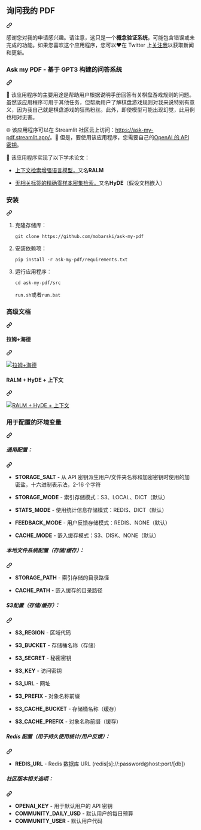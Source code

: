 <div class="Box-sc-g0xbh4-0 bJMeLZ js-snippet-clipboard-copy-unpositioned" data-hpc="true"><article class="markdown-body entry-content container-lg" itemprop="text"><div class="markdown-heading" dir="auto"><h1 tabindex="-1" class="heading-element" dir="auto"><font style="vertical-align: inherit;"><font style="vertical-align: inherit;">询问我的 PDF</font></font></h1><a id="user-content-ask-my-pdf" class="anchor" aria-label="永久链接：询问我的 PDF" href="#ask-my-pdf"><svg class="octicon octicon-link" viewBox="0 0 16 16" version="1.1" width="16" height="16" aria-hidden="true"><path d="m7.775 3.275 1.25-1.25a3.5 3.5 0 1 1 4.95 4.95l-2.5 2.5a3.5 3.5 0 0 1-4.95 0 .751.751 0 0 1 .018-1.042.751.751 0 0 1 1.042-.018 1.998 1.998 0 0 0 2.83 0l2.5-2.5a2.002 2.002 0 0 0-2.83-2.83l-1.25 1.25a.751.751 0 0 1-1.042-.018.751.751 0 0 1-.018-1.042Zm-4.69 9.64a1.998 1.998 0 0 0 2.83 0l1.25-1.25a.751.751 0 0 1 1.042.018.751.751 0 0 1 .018 1.042l-1.25 1.25a3.5 3.5 0 1 1-4.95-4.95l2.5-2.5a3.5 3.5 0 0 1 4.95 0 .751.751 0 0 1-.018 1.042.751.751 0 0 1-1.042.018 1.998 1.998 0 0 0-2.83 0l-2.5 2.5a1.998 1.998 0 0 0 0 2.83Z"></path></svg></a></div>
<p dir="auto"><font style="vertical-align: inherit;"><font style="vertical-align: inherit;">感谢您对我的申请感兴趣。</font><font style="vertical-align: inherit;">请注意，这只是一个</font></font><strong><font style="vertical-align: inherit;"><font style="vertical-align: inherit;">概念验证系统</font></font></strong><font style="vertical-align: inherit;"><font style="vertical-align: inherit;">，可能包含错误或未完成的功能。</font><font style="vertical-align: inherit;">如果您喜欢这个应用程序，您可以❤️在 Twitter 上</font></font><a href="https://twitter.com/KerbalFPV" rel="nofollow"><font style="vertical-align: inherit;"><font style="vertical-align: inherit;">关注我</font></font></a><font style="vertical-align: inherit;"><font style="vertical-align: inherit;">以获取新闻和更新。</font></font></p>
<div class="markdown-heading" dir="auto"><h3 tabindex="-1" class="heading-element" dir="auto"><font style="vertical-align: inherit;"><font style="vertical-align: inherit;">Ask my PDF - 基于 GPT3 构建的问答系统</font></font></h3><a id="user-content-ask-my-pdf---question-answering-system-built-on-top-of-gpt3" class="anchor" aria-label="永久链接：Ask my PDF - 基于 GPT3 构建的问答系统" href="#ask-my-pdf---question-answering-system-built-on-top-of-gpt3"><svg class="octicon octicon-link" viewBox="0 0 16 16" version="1.1" width="16" height="16" aria-hidden="true"><path d="m7.775 3.275 1.25-1.25a3.5 3.5 0 1 1 4.95 4.95l-2.5 2.5a3.5 3.5 0 0 1-4.95 0 .751.751 0 0 1 .018-1.042.751.751 0 0 1 1.042-.018 1.998 1.998 0 0 0 2.83 0l2.5-2.5a2.002 2.002 0 0 0-2.83-2.83l-1.25 1.25a.751.751 0 0 1-1.042-.018.751.751 0 0 1-.018-1.042Zm-4.69 9.64a1.998 1.998 0 0 0 2.83 0l1.25-1.25a.751.751 0 0 1 1.042.018.751.751 0 0 1 .018 1.042l-1.25 1.25a3.5 3.5 0 1 1-4.95-4.95l2.5-2.5a3.5 3.5 0 0 1 4.95 0 .751.751 0 0 1-.018 1.042.751.751 0 0 1-1.042.018 1.998 1.998 0 0 0-2.83 0l-2.5 2.5a1.998 1.998 0 0 0 0 2.83Z"></path></svg></a></div>
<p dir="auto"><font style="vertical-align: inherit;"><font style="vertical-align: inherit;">🎲 该应用程序的主要用途是帮助用户根据说明手册回答有关棋盘游戏规则的问题。</font><font style="vertical-align: inherit;">虽然该应用程序可用于其他任务，但帮助用户了解棋盘游戏规则对我来说特别有意义，因为我自己就是棋盘游戏的狂热粉丝。</font><font style="vertical-align: inherit;">此外，即使模型可能出现幻觉，此用例也相对无害。</font></font></p>
<p dir="auto"><font style="vertical-align: inherit;"><font style="vertical-align: inherit;">🌐 该应用程序可以在 Streamlit 社区云上访问：</font></font><a href="https://ask-my-pdf.streamlit.app/" rel="nofollow"><font style="vertical-align: inherit;"><font style="vertical-align: inherit;">https://ask-my-pdf.streamlit.app/</font></font></a><font style="vertical-align: inherit;"><font style="vertical-align: inherit;">。</font><font style="vertical-align: inherit;">🔑 但是，要使用该应用程序，您需要自己的</font></font><a href="https://platform.openai.com/account/api-keys" rel="nofollow"><font style="vertical-align: inherit;"><font style="vertical-align: inherit;">OpenAI 的 API 密钥</font></font></a><font style="vertical-align: inherit;"><font style="vertical-align: inherit;">。</font></font></p>
<p dir="auto"><font style="vertical-align: inherit;"><font style="vertical-align: inherit;">📄 该应用程序实现了以下学术论文：</font></font></p>
<ul dir="auto">
<li>
<p dir="auto"><a href="https://arxiv.org/abs/2302.00083" rel="nofollow"><font style="vertical-align: inherit;"><font style="vertical-align: inherit;">上下文检索增强语言模型，</font></font></a><font style="vertical-align: inherit;"><font style="vertical-align: inherit;">又名</font></font><strong><font style="vertical-align: inherit;"><font style="vertical-align: inherit;">RALM</font></font></strong></p>
</li>
<li>
<p dir="auto"><a href="https://arxiv.org/abs/2212.10496" rel="nofollow"><font style="vertical-align: inherit;"><font style="vertical-align: inherit;">无相关标签的精确零样本密集检索，</font></font></a><font style="vertical-align: inherit;"><font style="vertical-align: inherit;">又名</font></font><strong><font style="vertical-align: inherit;"><font style="vertical-align: inherit;">HyDE</font></font></strong><font style="vertical-align: inherit;"><font style="vertical-align: inherit;">（假设文档嵌入）</font></font></p>
</li>
</ul>
<div class="markdown-heading" dir="auto"><h3 tabindex="-1" class="heading-element" dir="auto"><font style="vertical-align: inherit;"><font style="vertical-align: inherit;">安装</font></font></h3><a id="user-content-installation" class="anchor" aria-label="永久链接：安装" href="#installation"><svg class="octicon octicon-link" viewBox="0 0 16 16" version="1.1" width="16" height="16" aria-hidden="true"><path d="m7.775 3.275 1.25-1.25a3.5 3.5 0 1 1 4.95 4.95l-2.5 2.5a3.5 3.5 0 0 1-4.95 0 .751.751 0 0 1 .018-1.042.751.751 0 0 1 1.042-.018 1.998 1.998 0 0 0 2.83 0l2.5-2.5a2.002 2.002 0 0 0-2.83-2.83l-1.25 1.25a.751.751 0 0 1-1.042-.018.751.751 0 0 1-.018-1.042Zm-4.69 9.64a1.998 1.998 0 0 0 2.83 0l1.25-1.25a.751.751 0 0 1 1.042.018.751.751 0 0 1 .018 1.042l-1.25 1.25a3.5 3.5 0 1 1-4.95-4.95l2.5-2.5a3.5 3.5 0 0 1 4.95 0 .751.751 0 0 1-.018 1.042.751.751 0 0 1-1.042.018 1.998 1.998 0 0 0-2.83 0l-2.5 2.5a1.998 1.998 0 0 0 0 2.83Z"></path></svg></a></div>
<ol dir="auto">
<li>
<p dir="auto"><font style="vertical-align: inherit;"><font style="vertical-align: inherit;">克隆存储库：</font></font></p>
<p dir="auto"><code>git clone https://github.com/mobarski/ask-my-pdf</code></p>
</li>
<li>
<p dir="auto"><font style="vertical-align: inherit;"><font style="vertical-align: inherit;">安装依赖项：</font></font></p>
<p dir="auto"><code>pip install -r ask-my-pdf/requirements.txt</code></p>
</li>
<li>
<p dir="auto"><font style="vertical-align: inherit;"><font style="vertical-align: inherit;">运行应用程序：</font></font></p>
<p dir="auto"><code>cd ask-my-pdf/src</code></p>
<p dir="auto"><code>run.sh</code><font style="vertical-align: inherit;"><font style="vertical-align: inherit;">或者</font></font><code>run.bat</code></p>
</li>
</ol>
<div class="markdown-heading" dir="auto"><h3 tabindex="-1" class="heading-element" dir="auto"><font style="vertical-align: inherit;"><font style="vertical-align: inherit;">高级文档</font></font></h3><a id="user-content-high-level-documentation" class="anchor" aria-label="永久链接：高级文档" href="#high-level-documentation"><svg class="octicon octicon-link" viewBox="0 0 16 16" version="1.1" width="16" height="16" aria-hidden="true"><path d="m7.775 3.275 1.25-1.25a3.5 3.5 0 1 1 4.95 4.95l-2.5 2.5a3.5 3.5 0 0 1-4.95 0 .751.751 0 0 1 .018-1.042.751.751 0 0 1 1.042-.018 1.998 1.998 0 0 0 2.83 0l2.5-2.5a2.002 2.002 0 0 0-2.83-2.83l-1.25 1.25a.751.751 0 0 1-1.042-.018.751.751 0 0 1-.018-1.042Zm-4.69 9.64a1.998 1.998 0 0 0 2.83 0l1.25-1.25a.751.751 0 0 1 1.042.018.751.751 0 0 1 .018 1.042l-1.25 1.25a3.5 3.5 0 1 1-4.95-4.95l2.5-2.5a3.5 3.5 0 0 1 4.95 0 .751.751 0 0 1-.018 1.042.751.751 0 0 1-1.042.018 1.998 1.998 0 0 0-2.83 0l-2.5 2.5a1.998 1.998 0 0 0 0 2.83Z"></path></svg></a></div>
<div class="markdown-heading" dir="auto"><h4 tabindex="-1" class="heading-element" dir="auto"><font style="vertical-align: inherit;"><font style="vertical-align: inherit;">拉姆+海德</font></font></h4><a id="user-content-ralm--hyde" class="anchor" aria-label="永久链接：RALM + HyDE" href="#ralm--hyde"><svg class="octicon octicon-link" viewBox="0 0 16 16" version="1.1" width="16" height="16" aria-hidden="true"><path d="m7.775 3.275 1.25-1.25a3.5 3.5 0 1 1 4.95 4.95l-2.5 2.5a3.5 3.5 0 0 1-4.95 0 .751.751 0 0 1 .018-1.042.751.751 0 0 1 1.042-.018 1.998 1.998 0 0 0 2.83 0l2.5-2.5a2.002 2.002 0 0 0-2.83-2.83l-1.25 1.25a.751.751 0 0 1-1.042-.018.751.751 0 0 1-.018-1.042Zm-4.69 9.64a1.998 1.998 0 0 0 2.83 0l1.25-1.25a.751.751 0 0 1 1.042.018.751.751 0 0 1 .018 1.042l-1.25 1.25a3.5 3.5 0 1 1-4.95-4.95l2.5-2.5a3.5 3.5 0 0 1 4.95 0 .751.751 0 0 1-.018 1.042.751.751 0 0 1-1.042.018 1.998 1.998 0 0 0-2.83 0l-2.5 2.5a1.998 1.998 0 0 0 0 2.83Z"></path></svg></a></div>
<p dir="auto"><a target="_blank" rel="noopener noreferrer" href="/mobarski/ask-my-pdf/blob/main/docs/ralm_hyde.jpg"><img src="/mobarski/ask-my-pdf/raw/main/docs/ralm_hyde.jpg" alt="拉姆+海德" style="max-width: 100%;"></a></p>
<div class="markdown-heading" dir="auto"><h4 tabindex="-1" class="heading-element" dir="auto"><font style="vertical-align: inherit;"><font style="vertical-align: inherit;">RALM + HyDE + 上下文</font></font></h4><a id="user-content-ralm--hyde--context" class="anchor" aria-label="永久链接：RALM + HyDE + 上下文" href="#ralm--hyde--context"><svg class="octicon octicon-link" viewBox="0 0 16 16" version="1.1" width="16" height="16" aria-hidden="true"><path d="m7.775 3.275 1.25-1.25a3.5 3.5 0 1 1 4.95 4.95l-2.5 2.5a3.5 3.5 0 0 1-4.95 0 .751.751 0 0 1 .018-1.042.751.751 0 0 1 1.042-.018 1.998 1.998 0 0 0 2.83 0l2.5-2.5a2.002 2.002 0 0 0-2.83-2.83l-1.25 1.25a.751.751 0 0 1-1.042-.018.751.751 0 0 1-.018-1.042Zm-4.69 9.64a1.998 1.998 0 0 0 2.83 0l1.25-1.25a.751.751 0 0 1 1.042.018.751.751 0 0 1 .018 1.042l-1.25 1.25a3.5 3.5 0 1 1-4.95-4.95l2.5-2.5a3.5 3.5 0 0 1 4.95 0 .751.751 0 0 1-.018 1.042.751.751 0 0 1-1.042.018 1.998 1.998 0 0 0-2.83 0l-2.5 2.5a1.998 1.998 0 0 0 0 2.83Z"></path></svg></a></div>
<p dir="auto"><a target="_blank" rel="noopener noreferrer" href="/mobarski/ask-my-pdf/blob/main/docs/ralm_hyde_wc.jpg"><img src="/mobarski/ask-my-pdf/raw/main/docs/ralm_hyde_wc.jpg" alt="RALM + HyDE + 上下文" style="max-width: 100%;"></a></p>
<div class="markdown-heading" dir="auto"><h3 tabindex="-1" class="heading-element" dir="auto"><font style="vertical-align: inherit;"><font style="vertical-align: inherit;">用于配置的环境变量</font></font></h3><a id="user-content-environment-variables-used-for-configuration" class="anchor" aria-label="永久链接：用于配置的环境变量" href="#environment-variables-used-for-configuration"><svg class="octicon octicon-link" viewBox="0 0 16 16" version="1.1" width="16" height="16" aria-hidden="true"><path d="m7.775 3.275 1.25-1.25a3.5 3.5 0 1 1 4.95 4.95l-2.5 2.5a3.5 3.5 0 0 1-4.95 0 .751.751 0 0 1 .018-1.042.751.751 0 0 1 1.042-.018 1.998 1.998 0 0 0 2.83 0l2.5-2.5a2.002 2.002 0 0 0-2.83-2.83l-1.25 1.25a.751.751 0 0 1-1.042-.018.751.751 0 0 1-.018-1.042Zm-4.69 9.64a1.998 1.998 0 0 0 2.83 0l1.25-1.25a.751.751 0 0 1 1.042.018.751.751 0 0 1 .018 1.042l-1.25 1.25a3.5 3.5 0 1 1-4.95-4.95l2.5-2.5a3.5 3.5 0 0 1 4.95 0 .751.751 0 0 1-.018 1.042.751.751 0 0 1-1.042.018 1.998 1.998 0 0 0-2.83 0l-2.5 2.5a1.998 1.998 0 0 0 0 2.83Z"></path></svg></a></div>
<div class="markdown-heading" dir="auto"><h5 tabindex="-1" class="heading-element" dir="auto"><font style="vertical-align: inherit;"><font style="vertical-align: inherit;">通用配置：</font></font></h5><a id="user-content-general-configuration" class="anchor" aria-label="固定链接： 常规配置：" href="#general-configuration"><svg class="octicon octicon-link" viewBox="0 0 16 16" version="1.1" width="16" height="16" aria-hidden="true"><path d="m7.775 3.275 1.25-1.25a3.5 3.5 0 1 1 4.95 4.95l-2.5 2.5a3.5 3.5 0 0 1-4.95 0 .751.751 0 0 1 .018-1.042.751.751 0 0 1 1.042-.018 1.998 1.998 0 0 0 2.83 0l2.5-2.5a2.002 2.002 0 0 0-2.83-2.83l-1.25 1.25a.751.751 0 0 1-1.042-.018.751.751 0 0 1-.018-1.042Zm-4.69 9.64a1.998 1.998 0 0 0 2.83 0l1.25-1.25a.751.751 0 0 1 1.042.018.751.751 0 0 1 .018 1.042l-1.25 1.25a3.5 3.5 0 1 1-4.95-4.95l2.5-2.5a3.5 3.5 0 0 1 4.95 0 .751.751 0 0 1-.018 1.042.751.751 0 0 1-1.042.018 1.998 1.998 0 0 0-2.83 0l-2.5 2.5a1.998 1.998 0 0 0 0 2.83Z"></path></svg></a></div>
<ul dir="auto">
<li>
<p dir="auto"><strong><font style="vertical-align: inherit;"><font style="vertical-align: inherit;">STORAGE_SALT</font></font></strong><font style="vertical-align: inherit;"><font style="vertical-align: inherit;"> - 从 API 密钥派生用户/文件夹名称和加密密钥时使用的加密盐，十六进制表示法，2-16 个字符</font></font></p>
</li>
<li>
<p dir="auto"><strong><font style="vertical-align: inherit;"><font style="vertical-align: inherit;">STORAGE_MODE</font></font></strong><font style="vertical-align: inherit;"><font style="vertical-align: inherit;"> - 索引存储模式：S3、LOCAL、DICT（默认）</font></font></p>
</li>
<li>
<p dir="auto"><strong><font style="vertical-align: inherit;"><font style="vertical-align: inherit;">STATS_MODE</font></font></strong><font style="vertical-align: inherit;"><font style="vertical-align: inherit;"> - 使用统计信息存储模式：REDIS、DICT（默认）</font></font></p>
</li>
<li>
<p dir="auto"><strong><font style="vertical-align: inherit;"><font style="vertical-align: inherit;">FEEDBACK_MODE</font></font></strong><font style="vertical-align: inherit;"><font style="vertical-align: inherit;"> - 用户反馈存储模式：REDIS、NONE（默认）</font></font></p>
</li>
<li>
<p dir="auto"><strong><font style="vertical-align: inherit;"><font style="vertical-align: inherit;">CACHE_MODE</font></font></strong><font style="vertical-align: inherit;"><font style="vertical-align: inherit;"> - 嵌入缓存模式：S3、DISK、NONE（默认）</font></font></p>
</li>
</ul>
<div class="markdown-heading" dir="auto"><h5 tabindex="-1" class="heading-element" dir="auto"><font style="vertical-align: inherit;"><font style="vertical-align: inherit;">本地文件系统配置（存储/缓存）：</font></font></h5><a id="user-content-local-filesystem-configuration-storage--cache" class="anchor" aria-label="永久链接：本地文件系统配置（存储/缓存）：" href="#local-filesystem-configuration-storage--cache"><svg class="octicon octicon-link" viewBox="0 0 16 16" version="1.1" width="16" height="16" aria-hidden="true"><path d="m7.775 3.275 1.25-1.25a3.5 3.5 0 1 1 4.95 4.95l-2.5 2.5a3.5 3.5 0 0 1-4.95 0 .751.751 0 0 1 .018-1.042.751.751 0 0 1 1.042-.018 1.998 1.998 0 0 0 2.83 0l2.5-2.5a2.002 2.002 0 0 0-2.83-2.83l-1.25 1.25a.751.751 0 0 1-1.042-.018.751.751 0 0 1-.018-1.042Zm-4.69 9.64a1.998 1.998 0 0 0 2.83 0l1.25-1.25a.751.751 0 0 1 1.042.018.751.751 0 0 1 .018 1.042l-1.25 1.25a3.5 3.5 0 1 1-4.95-4.95l2.5-2.5a3.5 3.5 0 0 1 4.95 0 .751.751 0 0 1-.018 1.042.751.751 0 0 1-1.042.018 1.998 1.998 0 0 0-2.83 0l-2.5 2.5a1.998 1.998 0 0 0 0 2.83Z"></path></svg></a></div>
<ul dir="auto">
<li>
<p dir="auto"><strong><font style="vertical-align: inherit;"><font style="vertical-align: inherit;">STORAGE_PATH</font></font></strong><font style="vertical-align: inherit;"><font style="vertical-align: inherit;"> - 索引存储的目录路径</font></font></p>
</li>
<li>
<p dir="auto"><strong><font style="vertical-align: inherit;"><font style="vertical-align: inherit;">CACHE_PATH</font></font></strong><font style="vertical-align: inherit;"><font style="vertical-align: inherit;"> - 嵌入缓存的目录路径</font></font></p>
</li>
</ul>
<div class="markdown-heading" dir="auto"><h5 tabindex="-1" class="heading-element" dir="auto"><font style="vertical-align: inherit;"><font style="vertical-align: inherit;">S3配置（存储/缓存）：</font></font></h5><a id="user-content-s3-configuration-storage--cache" class="anchor" aria-label="永久链接：S3 配置（存储/缓存）：" href="#s3-configuration-storage--cache"><svg class="octicon octicon-link" viewBox="0 0 16 16" version="1.1" width="16" height="16" aria-hidden="true"><path d="m7.775 3.275 1.25-1.25a3.5 3.5 0 1 1 4.95 4.95l-2.5 2.5a3.5 3.5 0 0 1-4.95 0 .751.751 0 0 1 .018-1.042.751.751 0 0 1 1.042-.018 1.998 1.998 0 0 0 2.83 0l2.5-2.5a2.002 2.002 0 0 0-2.83-2.83l-1.25 1.25a.751.751 0 0 1-1.042-.018.751.751 0 0 1-.018-1.042Zm-4.69 9.64a1.998 1.998 0 0 0 2.83 0l1.25-1.25a.751.751 0 0 1 1.042.018.751.751 0 0 1 .018 1.042l-1.25 1.25a3.5 3.5 0 1 1-4.95-4.95l2.5-2.5a3.5 3.5 0 0 1 4.95 0 .751.751 0 0 1-.018 1.042.751.751 0 0 1-1.042.018 1.998 1.998 0 0 0-2.83 0l-2.5 2.5a1.998 1.998 0 0 0 0 2.83Z"></path></svg></a></div>
<ul dir="auto">
<li>
<p dir="auto"><strong><font style="vertical-align: inherit;"><font style="vertical-align: inherit;">S3_REGION</font></font></strong><font style="vertical-align: inherit;"><font style="vertical-align: inherit;"> - 区域代码</font></font></p>
</li>
<li>
<p dir="auto"><strong><font style="vertical-align: inherit;"><font style="vertical-align: inherit;">S3_BUCKET</font></font></strong><font style="vertical-align: inherit;"><font style="vertical-align: inherit;"> - 存储桶名称（存储）</font></font></p>
</li>
<li>
<p dir="auto"><strong><font style="vertical-align: inherit;"><font style="vertical-align: inherit;">S3_SECRET</font></font></strong><font style="vertical-align: inherit;"><font style="vertical-align: inherit;"> - 秘密密钥</font></font></p>
</li>
<li>
<p dir="auto"><strong><font style="vertical-align: inherit;"><font style="vertical-align: inherit;">S3_KEY</font></font></strong><font style="vertical-align: inherit;"><font style="vertical-align: inherit;"> - 访问密钥</font></font></p>
</li>
<li>
<p dir="auto"><strong><font style="vertical-align: inherit;"><font style="vertical-align: inherit;">S3_URL</font></font></strong><font style="vertical-align: inherit;"><font style="vertical-align: inherit;"> - 网址</font></font></p>
</li>
<li>
<p dir="auto"><strong><font style="vertical-align: inherit;"><font style="vertical-align: inherit;">S3_PREFIX</font></font></strong><font style="vertical-align: inherit;"><font style="vertical-align: inherit;"> - 对象名称前缀</font></font></p>
</li>
<li>
<p dir="auto"><strong><font style="vertical-align: inherit;"><font style="vertical-align: inherit;">S3_CACHE_BUCKET</font></font></strong><font style="vertical-align: inherit;"><font style="vertical-align: inherit;"> - 存储桶名称（缓存）</font></font></p>
</li>
<li>
<p dir="auto"><strong><font style="vertical-align: inherit;"><font style="vertical-align: inherit;">S3_CACHE_PREFIX</font></font></strong><font style="vertical-align: inherit;"><font style="vertical-align: inherit;"> - 对象名称前缀（缓存）</font></font></p>
</li>
</ul>
<div class="markdown-heading" dir="auto"><h5 tabindex="-1" class="heading-element" dir="auto"><font style="vertical-align: inherit;"><font style="vertical-align: inherit;">Redis 配置（用于持久使用统计/用户反馈）：</font></font></h5><a id="user-content-redis-configuration-for-persistent-usage-statistics--user-feedback" class="anchor" aria-label="永久链接：Redis 配置（用于持久使用统计/用户反馈）：" href="#redis-configuration-for-persistent-usage-statistics--user-feedback"><svg class="octicon octicon-link" viewBox="0 0 16 16" version="1.1" width="16" height="16" aria-hidden="true"><path d="m7.775 3.275 1.25-1.25a3.5 3.5 0 1 1 4.95 4.95l-2.5 2.5a3.5 3.5 0 0 1-4.95 0 .751.751 0 0 1 .018-1.042.751.751 0 0 1 1.042-.018 1.998 1.998 0 0 0 2.83 0l2.5-2.5a2.002 2.002 0 0 0-2.83-2.83l-1.25 1.25a.751.751 0 0 1-1.042-.018.751.751 0 0 1-.018-1.042Zm-4.69 9.64a1.998 1.998 0 0 0 2.83 0l1.25-1.25a.751.751 0 0 1 1.042.018.751.751 0 0 1 .018 1.042l-1.25 1.25a3.5 3.5 0 1 1-4.95-4.95l2.5-2.5a3.5 3.5 0 0 1 4.95 0 .751.751 0 0 1-.018 1.042.751.751 0 0 1-1.042.018 1.998 1.998 0 0 0-2.83 0l-2.5 2.5a1.998 1.998 0 0 0 0 2.83Z"></path></svg></a></div>
<ul dir="auto">
<li><strong><font style="vertical-align: inherit;"><font style="vertical-align: inherit;">REDIS_URL</font></font></strong><font style="vertical-align: inherit;"><font style="vertical-align: inherit;"> - Redis 数据库 URL (redis[s]://:password@host:port/[db])</font></font></li>
</ul>
<div class="markdown-heading" dir="auto"><h5 tabindex="-1" class="heading-element" dir="auto"><font style="vertical-align: inherit;"><font style="vertical-align: inherit;">社区版本相关选项：</font></font></h5><a id="user-content-community-version-related-options" class="anchor" aria-label="永久链接：社区版本相关选项：" href="#community-version-related-options"><svg class="octicon octicon-link" viewBox="0 0 16 16" version="1.1" width="16" height="16" aria-hidden="true"><path d="m7.775 3.275 1.25-1.25a3.5 3.5 0 1 1 4.95 4.95l-2.5 2.5a3.5 3.5 0 0 1-4.95 0 .751.751 0 0 1 .018-1.042.751.751 0 0 1 1.042-.018 1.998 1.998 0 0 0 2.83 0l2.5-2.5a2.002 2.002 0 0 0-2.83-2.83l-1.25 1.25a.751.751 0 0 1-1.042-.018.751.751 0 0 1-.018-1.042Zm-4.69 9.64a1.998 1.998 0 0 0 2.83 0l1.25-1.25a.751.751 0 0 1 1.042.018.751.751 0 0 1 .018 1.042l-1.25 1.25a3.5 3.5 0 1 1-4.95-4.95l2.5-2.5a3.5 3.5 0 0 1 4.95 0 .751.751 0 0 1-.018 1.042.751.751 0 0 1-1.042.018 1.998 1.998 0 0 0-2.83 0l-2.5 2.5a1.998 1.998 0 0 0 0 2.83Z"></path></svg></a></div>
<ul dir="auto">
<li><strong><font style="vertical-align: inherit;"><font style="vertical-align: inherit;">OPENAI_KEY</font></font></strong><font style="vertical-align: inherit;"><font style="vertical-align: inherit;"> - 用于默认用户的 API 密钥</font></font></li>
<li><strong><font style="vertical-align: inherit;"><font style="vertical-align: inherit;">COMMUNITY_DAILY_USD</font></font></strong><font style="vertical-align: inherit;"><font style="vertical-align: inherit;"> - 默认用户的每日预算</font></font></li>
<li><strong><font style="vertical-align: inherit;"><font style="vertical-align: inherit;">COMMUNITY_USER</font></font></strong><font style="vertical-align: inherit;"><font style="vertical-align: inherit;"> - 默认用户代码</font></font></li>
</ul>
</article></div>

